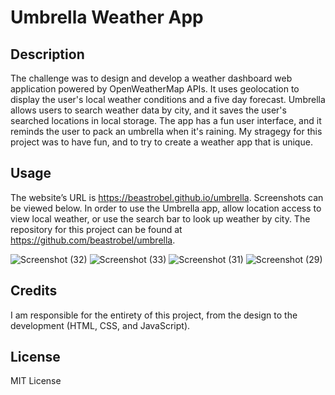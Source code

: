 # Umbrella Weather App

## Description
The challenge was to design and develop a weather dashboard web application powered by OpenWeatherMap APIs. It uses geolocation to display the user's local weather conditions and a five day forecast. Umbrella allows users to search weather data by city, and it saves the user's searched locations in local storage. The app has a fun user interface, and it reminds the user to pack an umbrella when it's raining. My stragegy for this project was to have fun, and to try to create a weather app that is unique.

## Usage
The website’s URL is https://beastrobel.github.io/umbrella. Screenshots can be viewed below. In order to use the Umbrella app, allow location access to view local weather, or use the search bar to look up weather by city. The repository for this project can be found at https://github.com/beastrobel/umbrella.

![Screenshot (32)](https://github.com/beastrobel/umbrella/assets/137853377/2df5dc6e-0055-4012-a393-0e79356ac23e)
![Screenshot (33)](https://github.com/beastrobel/umbrella/assets/137853377/fe0be67f-7d71-442e-b2a8-96b1b46c4208)
![Screenshot (31)](https://github.com/beastrobel/umbrella/assets/137853377/ef5f7dec-f061-4c5c-a36a-5802f583211b)
![Screenshot (29)](https://github.com/beastrobel/umbrella/assets/137853377/b9125c95-fe7f-4fbf-8765-a830e4926b93)



## Credits
I am responsible for the entirety of this project, from the design to the development (HTML, CSS, and JavaScript).

## License
MIT License
